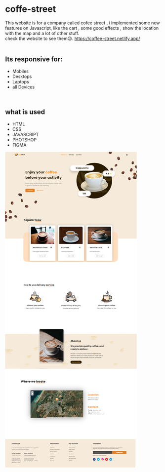 # coffe-street
This website is for a company called cofee street , i implemented some new features on Javascript, like the cart , some good effects , show the location with the map and a lot of other stuff. </br> check the website to see them😉. https://coffee-street.netlify.app/</br>
</br>
<h2> Its responsive for:</strong></h2>
<ul> <li> Mobiles</li> <li> Desktops</li> <li> Laptops</li> <li>all Devices</li> </ul>
 </br>
<h2> what is used</h2>
<ul> <li> HTML</li> <li> CSS</li> <li> JAVASCRIPT</li> <li> PHOTSHOP</li>  <li> FIGMA</li>  </ul>

![Screenshot](coffee-street.png)
